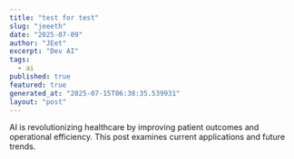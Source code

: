 ```yaml
---
title: "test for test"
slug: "jeeeth"
date: "2025-07-09"
author: "JEet"
excerpt: "Dev AI"
tags:
  - ai
published: true
featured: true
generated_at: "2025-07-15T06:38:35.539931"
layout: "post"
---
```


AI is revolutionizing healthcare by improving patient outcomes and operational efficiency. This post examines current applications and future trends.